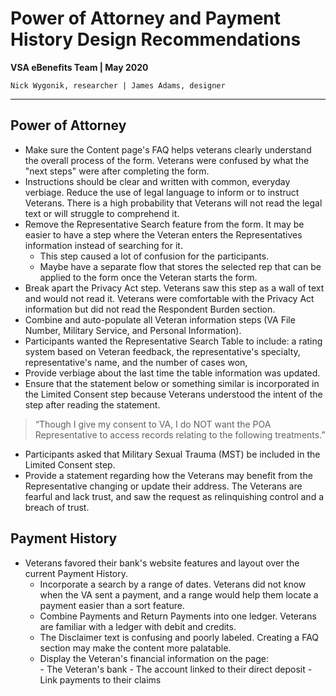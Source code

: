 # Power of Attorney and Payment History Design Recommendations
**VSA eBenefits Team | May 2020**

`Nick Wygonik, researcher | James Adams, designer`

---

## Power of Attorney
- Make sure the Content page's FAQ helps veterans clearly understand the overall process of the form. Veterans were confused by what the "next steps" were after completing the form.
- Instructions should be clear and written with common, everyday verbiage. Reduce the use of legal language to inform or to instruct Veterans. There is a high probability that Veterans will not read the legal text or will struggle to comprehend it.
- Remove the Representative Search feature from the form. It may be easier to have a step where the Veteran enters the Representatives information instead of searching for it. 
   - This step caused a lot of confusion for the participants. 
   - Maybe have a separate flow that stores the selected rep that can be applied to the form once the Veteran starts the form.
- Break apart the Privacy Act step. Veterans saw this step as a wall of text and would not read it. Veterans were comfortable with the Privacy Act information but did not read the Respondent Burden section. 
- Combine and auto-populate all Veteran information steps (VA File Number, Military Service, and Personal Information).
- Participants wanted the Representative Search Table to include: a rating system based on Veteran feedback, the representative's specialty, representative's name, and the number of cases won, 
- Provide verbiage about the last time the table information was updated.
- Ensure that the statement below or something similar is incorporated in the Limited Consent step because Veterans understood the intent of the step after reading the statement. 
> “Though I give my consent to VA, I do NOT want the POA Representative to access records relating to the following treatments.”
- Participants asked that Military Sexual Trauma (MST) be included in the Limited Consent step. 
- Provide a statement regarding how the Veterans may benefit from the Representative changing or update their address. The Veterans are fearful and lack trust, and saw the request as relinquishing control and a breach of trust.

## Payment History
- Veterans favored their bank's website features and layout over the current Payment History.  
    - Incorporate a search by a range of dates. Veterans did not know when the VA sent a payment, and a range would help them locate a payment easier than a sort feature.
    - Combine Payments and Return Payments into one ledger. Veterans are familiar with a ledger with debit and credits. 
    - The Disclaimer text is confusing and poorly labeled. Creating a FAQ section may make the content more palatable.
    - Display the Veteran's financial information on the page:  
          - The Veteran's bank
          - The account linked to their direct deposit
          - Link payments to their claims
